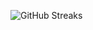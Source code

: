 ![GitHub Streaks](https://github-streaks-mqc9.onrender.com/streak/happilli/image?theme=midnight&cache_bust=1743595200&lang=ja)
